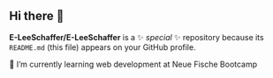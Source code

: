 ## Hi there 👋


**E-LeeSchaffer/E-LeeSchaffer** is a ✨ _special_ ✨ repository because its `README.md` (this file) appears on your GitHub profile.

🌱 I’m currently learning web development at Neue Fische Bootcamp

